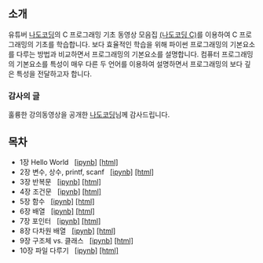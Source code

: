 ## 소개

유튜버 [나도코딩](https://www.youtube.com/channel/UC7iAOLiALt2rtMVAWWl4pnw)의 
C 프로그래밍 기초 동영상 모음집 
[(나도코딩 C)](https://www.youtube.com/watch?v=dEykoFZkf5Y&list=PLMsa_0kAjjrdiwQykI8eb3H4IRxLTqCnP&ab_channel=%EB%82%98%EB%8F%84%EC%BD%94%EB%94%A9)를 
이용하여 C 프로그래밍의 기초를 학습합니다. 
보다 효율적인 학습을 위해 파이썬 프로그래밍의 기본요소를 다루는 방법과 비교하면서 프로그래밍의 기본요소를 설명합니다.
컴퓨터 프로그래밍의 기본요소를 특성이 매우 다른 두 언어를 이용하여 설명하면서 프로그래밍의 보다 깊은 특성을 전달하고자 합니다.

### 감사의 글

훌륭한 강의동영상을 공개한 
[나도코딩](https://www.youtube.com/channel/UC7iAOLiALt2rtMVAWWl4pnw)님께 
감사드립니다.

## 목차

* 1장 Hello World &nbsp; 
    [[ipynb]](./notebooks/01-HelloWorld.ipynb)
    [[html]](./notebooks/01-HelloWorld.html)
* 2장 변수, 상수, printf, scanf &nbsp;
    [[ipynb]](./notebooks/02-Variables-Constants-printf-scanf.ipynb)
    [[html]](./notebooks/02-Variables-Constants-printf-scanf.html)
* 3장 반복문 &nbsp;
    [[ipynb]](./notebooks/03-Iterations.ipynb)
    [[html]](./notebooks/03-Iterations.html)
* 4장 조건문 &nbsp;
    [[ipynb]](./notebooks/04-Conditionals.ipynb)
    [[html]](./notebooks/04-Conditionals.html)
* 5장 함수 &nbsp;
    [[ipynb]](./notebooks/05-Functions.ipynb)
    [[html]](./notebooks/05-Functions.html)
* 6장 배열 &nbsp;
    [[ipynb]](./notebooks/06-Arrays.ipynb)
    [[html]](./notebooks/06-Arrays.html)
* 7장 포인터 &nbsp;
    [[ipynb]](./notebooks/07-Pointers.ipynb)
    [[html]](./notebooks/07-Pointers.html)
* 8장 다차원 배열 &nbsp;
    [[ipynb]](./notebooks/08-Multidimensional-arrays.ipynb)
    [[html]](./notebooks/08-Multidimensional-arrays.html)
* 9장 구조체 vs. 클래스 &nbsp;
    [[ipynb]](./notebooks/09-Struct-vs-Class.ipynb)
    [[html]](./notebooks/09-Struct-vs-Class.html)
* 10장 파일 다루기 &nbsp;
    [[ipynb]](./notebooks/10-Files.ipynb)
    [[html]](./notebooks/10-Files.html)
